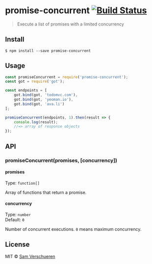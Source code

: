 # promise-concurrent [![Build Status](https://travis-ci.org/SamVerschueren/promise-concurrent.svg?branch=master)](https://travis-ci.org/SamVerschueren/promise-concurrent)

> Execute a list of promises with a limited concurrency


## Install

```
$ npm install --save promise-concurrent
```


## Usage

```js
const promiseConcurrent = require('promise-concurrent');
const got = require('got');

const endpoints = [
	got.bind(got, 'todomvc.com'),
	got.bind(got, 'yeoman.io'),
	got.bind(got, 'ava.li')
];

promiseConcurrent(endpoints, 1).then(result => {
	console.log(result);
	//=> array of response objects
});
```


## API

### promiseConcurrent(promises, [concurrency])

#### promises

Type: `function[]`

Array of functions that return a promise.

#### concurrency

Type: `number`<br>
Default: `0`

Number of concurrent executions. `0` means maximum concurrency.


## License

MIT © [Sam Verschueren](https://github.com/SamVerschueren)

